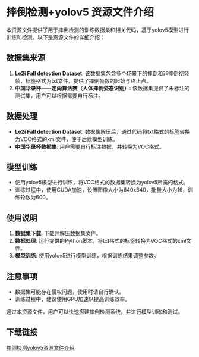 # 摔倒检测+yolov5 资源文件介绍

本资源文件提供了用于摔倒检测的训练数据集和相关代码，基于yolov5模型进行训练和检测。以下是资源文件的详细介绍：

## 数据集来源

1. **Le2i Fall detection Dataset**: 该数据集包含多个场景下的摔倒和非摔倒视频帧，标签格式为txt文件，提供了摔倒帧数的起始与终止点。
2. **中国华录杯——定向算法赛（人体摔倒姿态识别）**: 该数据集提供了未标注的测试集，用户可以根据需要自行标注。

## 数据处理

- **Le2i Fall detection Dataset**: 数据集解压后，通过代码将txt格式的标签转换为VOC格式的xml文件，便于后续模型训练。
- **中国华录杯数据集**: 用户需要自行标注数据，并转换为VOC格式。

## 模型训练

- 使用yolov5模型进行训练，将VOC格式的数据集转换为yolov5所需的格式。
- 训练过程中，使用CUDA加速，设置图像大小为640x640，批量大小为16，训练轮数为600。

## 使用说明

1. **数据集下载**: 下载并解压数据集文件。
2. **数据处理**: 运行提供的Python脚本，将txt格式的标签转换为VOC格式的xml文件。
3. **模型训练**: 使用yolov5进行模型训练，根据训练结果调整参数。

## 注意事项

- 数据集可能存在侵权问题，使用时请自行确认。
- 训练过程中，建议使用GPU加速以提高训练效率。

通过本资源文件，用户可以快速搭建摔倒检测系统，并进行模型训练和测试。

## 下载链接

[摔倒检测yolov5资源文件介绍](https://pan.quark.cn/s/939182a2edd2)